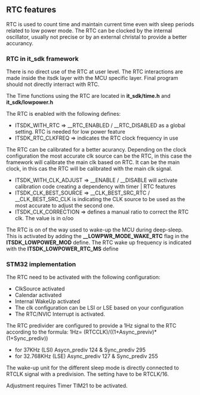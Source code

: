 ## RTC features

RTC is used to count time and maintain current time even with sleep periods related to low power mode.
The RTC can be clocked by the internal oscillator, usually not precise or by an external christal to provide a better accurancy.

### RTC in it_sdk framework

There is no direct use of the RTC at user level. The RTC interactions are made inside the itsdk layer with the MCU specific layer. Final program should not directly interract with RTC.

The Time functions using the RTC are located in __it_sdk/time.h__ and __it_sdk/lowpower.h__

The RTC is enabled with the following defines:
* ITSDK_WITH_RTC => __RTC_ENABLED / __RTC_DISABLED as a global setting. RTC is needed for low power feature
* ITSDK_RTC_CLKFREQ => indicates the RTC clock frequency in use

The RTC can be calibrated for a better acurancy. Depending on the clock configuration the most accurate clk source can be the RTC, in this case the framework will calibrate the main clk based on RTC. It can be the main clock, in this cas the RTC will be calibrated with the main clk signal.
* ITSDK_WITH_CLK_ADJUST => __ENABLE / __DISABLE will activate calibration code creating a dependency with timer | RTC features
* ITSDK_CLK_BEST_SOURCE => __CLK_BEST_SRC_RTC / __CLK_BEST_SRC_CLK is indicating the CLK source to be used as the most accurate to adjust the second one.
* ITSDK_CLK_CORRECTION => defines a manual ratio to correct the RTC clk. The value is in o/oo

The RTC is on of the way used to wake-up the MCU during deep-sleep. This is activated by adding the  **__LOWPWR_MODE_WAKE_RTC** flag in the **ITSDK_LOWPOWER_MOD** define.
The RTC wake up frequency is indicated with the **ITSDK_LOWPOWER_RTC_MS** define

### STM32 implementation

The RTC need to be activated with the following configuration:
* ClkSource activated
* Calendar activated
* Internal WakeUp activated
* The clk configuration can be LSI or LSE based on your configuration
* The RTC/NVIC Interrupt is activated.

The RTC predivider are configured to provide a 1Hz signal to the RTC according to the formula:
1Hz= (RTCCLK)/((1+Async_previv)*(1+Sync_prediv))
* for 37KHz (LSI) Asycn_prediv 124 & Sync_prediv 295
* for 32.768KHz (LSE) Async_prediv 127 & Sync_prediv 255

The wake-up unit for the different sleep mode is directly connected to RTCLK signal with a predivision. The setting have to be RTCLK/16.


Adjustment requires Timer TIM21 to be activated.

 